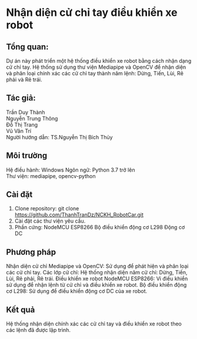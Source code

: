 # Nhận diện cử chỉ tay điều khiển xe robot
## Tổng quan:   
Dự án này phát triển một hệ thống điều khiển xe robot bằng cách nhận dạng cử chỉ tay. Hệ thống sử dụng thư viện Mediapipe và OpenCV để nhận diện và phân loại chính xác các cử chỉ tay thành năm lệnh: Dừng, Tiến, Lùi, Rẽ phải và Rẽ trái.

## Tác giả:
Trần Duy Thành  
Nguyễn Trung Thông  
Đỗ Thị Trang   
Vũ Văn Trí   
Người hướng dẫn: TS.Nguyễn Thị Bích Thủy

## Môi trường
Hệ điều hành: Windows 
Ngôn ngữ: Python 3.7 trở lên  
Thư viện: mediapipe, opencv-python  

## Cài đặt
1. Clone repository: git clone https://github.com/ThanhTranDz/NCKH_RobotCar.git
2. Cài đặt các thư viện yêu cầu.
3. Phần cứng:
NodeMCU ESP8266
Bộ điều khiển động cơ L298
Động cơ DC

## Phương pháp 
Nhận diện cử chỉ
Mediapipe và OpenCV: Sử dụng để phát hiện và phân loại các cử chỉ tay.
Các lớp cử chỉ: Hệ thống nhận diện năm cử chỉ: Dừng, Tiến, Lùi, Rẽ phải, Rẽ trái.
Điều khiển xe robot
NodeMCU ESP8266: Vi điều khiển sử dụng để nhận lệnh từ cử chỉ và điều khiển xe robot.
Bộ điều khiển động cơ L298: Sử dụng để điều khiển động cơ DC của xe robot.

## Kết quả
Hệ thống nhận diện chính xác các cử chỉ tay và điều khiển xe robot theo các lệnh đã được lập trình. 
